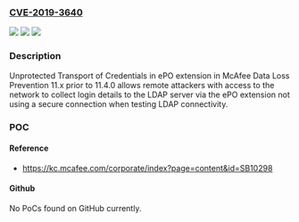 ### [CVE-2019-3640](https://cve.mitre.org/cgi-bin/cvename.cgi?name=CVE-2019-3640)
![](https://img.shields.io/static/v1?label=Product&message=Data%20Loss%20Prevention&color=blue)
![](https://img.shields.io/static/v1?label=Version&message=11.x%3C%2011.4.0%20&color=brighgreen)
![](https://img.shields.io/static/v1?label=Vulnerability&message=Unprotected%20Transport%20of%20Credentials&color=brighgreen)

### Description

Unprotected Transport of Credentials in ePO extension in McAfee Data Loss Prevention 11.x prior to 11.4.0 allows remote attackers with access to the network to collect login details to the LDAP server via the ePO extension not using a secure connection when testing LDAP connectivity.

### POC

#### Reference
- https://kc.mcafee.com/corporate/index?page=content&id=SB10298

#### Github
No PoCs found on GitHub currently.

